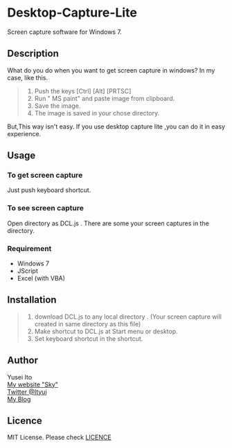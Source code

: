 # Desktop-Capture-Lite  

Screen capture software for  Windows 7.

## Description

What do you do when you want to get screen capture in windows? In my case, like this.


>1. Push the keys [Ctrl] [Alt] [PRTSC]
>2. Run " MS paint"  and paste image from clipboard.
>3. Save the image.
>4. The image is saved in your chose directory.

But,This way isn't easy. If you use desktop capture lite ,you can do it in easy experience.

## Usage

### To get screen capture

Just push keyboard shortcut.

### To see screen capture

Open directory as DCL.js .
There are some your screen captures in the directory.

### Requirement

* Windows 7
* JScript
* Excel (with VBA)

## Installation

>1. download DCL.js to any local directory .
> (Your screen capture will created in same directory as this file)
>2. Make shortcut to DCL.js at Start menu or desktop.
>3. Set keyboard shortcut in the shortcut.

## Author

Yusei Ito  
[My website "Sky"](http://mylife.html.xdomain.jp/)  
[Twitter @Ityuj](http://www.twitter.com/ItyuJ/)  
[My Blog](http://mylife.wp.xdomain.jp/)  

## Licence

MIT License. Please check [LICENCE](LICENSE)